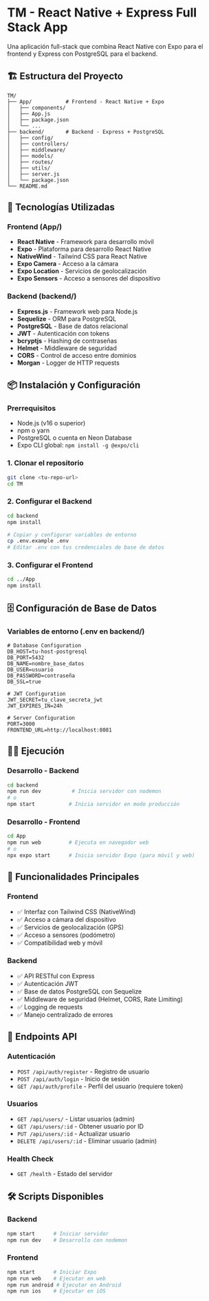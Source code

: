 # TM - React Native + Express Full Stack App

Una aplicación full-stack que combina React Native con Expo para el frontend y Express con PostgreSQL para el backend.

## 🏗️ Estructura del Proyecto

```
TM/
├── App/           # Frontend - React Native + Expo
│   ├── components/
│   ├── App.js
│   ├── package.json
│   └── ...
├── backend/       # Backend - Express + PostgreSQL
│   ├── config/
│   ├── controllers/
│   ├── middleware/
│   ├── models/
│   ├── routes/
│   ├── utils/
│   ├── server.js
│   └── package.json
└── README.md
```

## 🚀 Tecnologías Utilizadas

### Frontend (App/)
- **React Native** - Framework para desarrollo móvil
- **Expo** - Plataforma para desarrollo React Native
- **NativeWind** - Tailwind CSS para React Native
- **Expo Camera** - Acceso a la cámara
- **Expo Location** - Servicios de geolocalización
- **Expo Sensors** - Acceso a sensores del dispositivo

### Backend (backend/)
- **Express.js** - Framework web para Node.js
- **Sequelize** - ORM para PostgreSQL
- **PostgreSQL** - Base de datos relacional
- **JWT** - Autenticación con tokens
- **bcryptjs** - Hashing de contraseñas
- **Helmet** - Middleware de seguridad
- **CORS** - Control de acceso entre dominios
- **Morgan** - Logger de HTTP requests

## 📦 Instalación y Configuración

### Prerrequisitos
- Node.js (v16 o superior)
- npm o yarn
- PostgreSQL o cuenta en Neon Database
- Expo CLI global: `npm install -g @expo/cli`

### 1. Clonar el repositorio
```bash
git clone <tu-repo-url>
cd TM
```

### 2. Configurar el Backend
```bash
cd backend
npm install

# Copiar y configurar variables de entorno
cp .env.example .env
# Editar .env con tus credenciales de base de datos
```

### 3. Configurar el Frontend
```bash
cd ../App
npm install
```

## 🗄️ Configuración de Base de Datos

### Variables de entorno (.env en backend/)
```env
# Database Configuration
DB_HOST=tu-host-postgresql
DB_PORT=5432
DB_NAME=nombre_base_datos
DB_USER=usuario
DB_PASSWORD=contraseña
DB_SSL=true

# JWT Configuration
JWT_SECRET=tu_clave_secreta_jwt
JWT_EXPIRES_IN=24h

# Server Configuration
PORT=3000
FRONTEND_URL=http://localhost:8081
```

## 🏃‍♂️ Ejecución

### Desarrollo - Backend
```bash
cd backend
npm run dev          # Inicia servidor con nodemon
# o
npm start           # Inicia servidor en modo producción
```

### Desarrollo - Frontend
```bash
cd App
npm run web         # Ejecuta en navegador web
# o
npx expo start      # Inicia servidor Expo (para móvil y web)
```

## 📱 Funcionalidades Principales

### Frontend
- ✅ Interfaz con Tailwind CSS (NativeWind)
- ✅ Acceso a cámara del dispositivo
- ✅ Servicios de geolocalización (GPS)
- ✅ Acceso a sensores (podómetro)
- ✅ Compatibilidad web y móvil

### Backend
- ✅ API RESTful con Express
- ✅ Autenticación JWT
- ✅ Base de datos PostgreSQL con Sequelize
- ✅ Middleware de seguridad (Helmet, CORS, Rate Limiting)
- ✅ Logging de requests
- ✅ Manejo centralizado de errores

## 🔗 Endpoints API

### Autenticación
- `POST /api/auth/register` - Registro de usuario
- `POST /api/auth/login` - Inicio de sesión
- `GET /api/auth/profile` - Perfil del usuario (requiere token)

### Usuarios
- `GET /api/users/` - Listar usuarios (admin)
- `GET /api/users/:id` - Obtener usuario por ID
- `PUT /api/users/:id` - Actualizar usuario
- `DELETE /api/users/:id` - Eliminar usuario (admin)

### Health Check
- `GET /health` - Estado del servidor

## 🛠️ Scripts Disponibles

### Backend
```bash
npm start      # Iniciar servidor
npm run dev    # Desarrollo con nodemon
```

### Frontend
```bash
npm start      # Iniciar Expo
npm run web    # Ejecutar en web
npm run android # Ejecutar en Android
npm run ios    # Ejecutar en iOS
```

